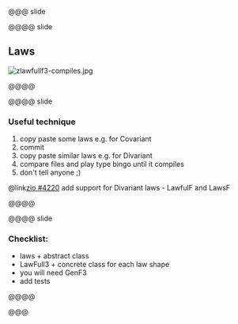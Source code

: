 @@@ slide

@@@@ slide

## Laws


![zlawfullf3-compiles.jpg](images/zlawfullf3-compiles.jpg)

@@@@

@@@@ slide

### Useful technique

1. copy paste some laws e.g. for Covariant  
2. commit  
3. copy paste similar laws e.g. for Divariant  
4. compare files and play type bingo until it compiles
5. don't tell anyone ;)

@link[zio #4220](https://github.com/zio/zio/pull/4220) add support for Divariant laws - LawfulF and LawsF

@@@@

@@@@ slide

### Checklist:
* laws + abstract class
* LawFull3 + concrete class for each law shape
* you will need GenF3
* add tests

@@@@

@@@
